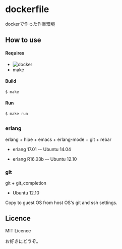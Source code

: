 dockerfile
==========

dockerで作った作業環境

## How to use
#### Requires
- ![docker](http://docker.io)
- make

#### Build

```
$ make
```

#### Run

```
$ make run
```

## 
### erlang
erlang + hipe + emacs + erlang-mode + git + rebar

- erlang 17.01
-- Ubuntu 14.04

- erlang R16.03b
-- Ubuntu 12.10

### git
git + git_completion

- Ubuntu 12.10

Copy to guest OS from host OS's git and ssh settings. 

## Licence
MIT Licence

お好きにどうぞ。
